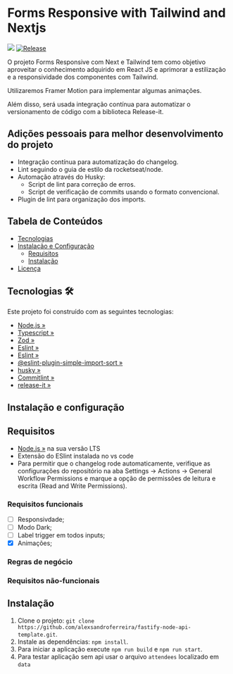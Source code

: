 #  Forms Responsive with Tailwind and Nextjs
![](https://github.com/alexsandroferreira/tailwind-next-form/workflows/CHANGELOG%20Generator/badge.svg)
[![Release](https://img.shields.io/github/v/release/alexsandroferreira/tailwind-next-form?color=lgreen)](https://github.com/alexsandroferreira/tailwind-next-form/releases)


O projeto Forms Responsive com Next e Tailwind tem como objetivo aproveitar o conhecimento adquirido em React JS e aprimorar a estilização e a responsividade dos componentes com Tailwind.

 Utilizaremos Framer Motion para implementar algumas animações.
 
  Além disso, será usada integração contínua para automatizar o versionamento de código com a biblioteca Release-it.

## Adições pessoais para melhor desenvolvimento do projeto

- Integração contínua para automatização do changelog.
- Lint seguindo o guia de estilo da rocketseat/node.
- Automação através do Husky:
    - Script de lint para correção de erros.
    - Script de verificação de commits usando o formato convencional.
- Plugin de lint para organização dos imports.


## Tabela de Conteúdos

- [Tecnologias](#tecnologias)
- [Instalação e Configuração](#instala%C3%A7%C3%A3o-e-configura%C3%A7%C3%A3o)
  - [Requisitos](#requisitos)
  - [Instalação](#instala%C3%A7%C3%A3o)
- [Licença](#licen%C3%A7a)

## Tecnologias 🛠️

Este projeto foi construído com as seguintes tecnologias:

- [Node.js »](https://nodejs.org)
- [Typescript »](https://www.typescriptlang.org)
- [Zod »](https://zod.dev/)
- [Eslint »](https://eslint.org/docs/latest/)
- [Eslint »](https://github.com/lydell/eslint-plugin-simple-import-sort)
- [@eslint-plugin-simple-import-sort »](https://github.com/Rocketseat/eslint-config-rocketseat)
- [husky »](https://typicode.github.io/husky/)
- [Commitlint »](https://commitlint.js.org/)
- [release-it »](https://github.com/release-it/release-it)

## Instalação e configuração

## Requisitos

- [Node.js »](https://nodejs.org/en/download) na sua versão LTS
- Extensão do ESlint instalada no vs code
- Para permitir que o changelog rode automaticamente, verifique as configurações do repositório na aba Settings -> Actions -> General Workflow Permissions e marque a opção de permissões de leitura e escrita (Read and Write Permissions).

### Requisitos funcionais

- [ ] Responsivdade;
- [ ] Modo Dark;
- [ ] Label trigger em todos inputs;
- [x] Animações;

### Regras de negócio



### Requisitos não-funcionais


## Instalação

1. Clone o projeto: `git clone https://github.com/alexsandroferreira/fastify-node-api-template.git`.
2. Instale as dependências: `npm install`.
3. Para iniciar a aplicação execute `npm run build` e `npm run start`.
4. Para testar aplicação sem api usar o arquivo `attendees` localizado em `data`